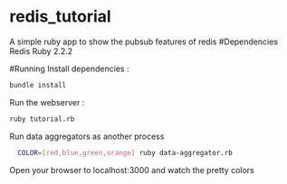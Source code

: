 # redis_tutorial
A simple ruby app to show the pubsub features of redis
#Dependencies
Redis
Ruby 2.2.2

#Running
Install dependencies :
```bash
bundle install
```

Run the webserver : 
```bash
ruby tutorial.rb
```

Run data aggregators as another process
```bash
  COLOR=[red,blue,green,orange] ruby data-aggregator.rb
```

Open your browser to localhost:3000 and watch the pretty colors
